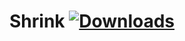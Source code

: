 # Shrink [![Downloads](http://cf.way2muchnoise.eu/short_426386_downloads.svg)](https://minecraft.curseforge.com/projects/426386)
